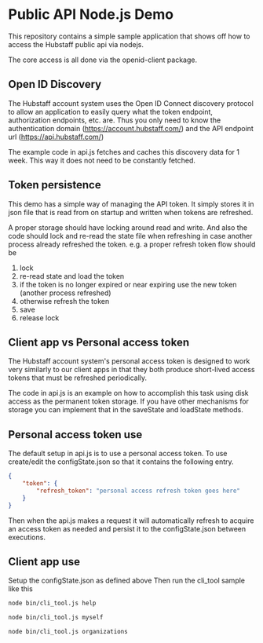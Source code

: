 # Public API Node.js Demo

This repository contains a simple sample application that shows off how to 
access the Hubstaff public api via nodejs.

The core access is all done via the openid-client package.

## Open ID Discovery

The Hubstaff account system uses the Open ID Connect discovery protocol to
allow an application to easily query what the token endpoint, authorization endpoints,
etc. are. Thus you only need to know the authentication domain (https://account.hubstaff.com/)
and the API endpoint url (https://api.hubstaff.com/)

The example code in api.js fetches and caches this discovery data for 1 week. This way it does
not need to be constantly fetched.

## Token persistence

This demo has a simple way of managing the API token. It simply stores it in json file that is read from
on startup and written when tokens are refreshed.

A proper storage should have locking around read and write. And also the code should lock and re-read the
 state file when refreshing in case another process already refreshed the token.
e.g. a proper refresh token flow should be

1) lock
2) re-read state and load the token
3) if the token is no longer expired or near expiring use the new token (another process refreshed)
4) otherwise refresh the token
5) save
6) release lock 

## Client app vs Personal access token

The Hubstaff account system's personal access token is designed to work very
similarly to our client apps in that they both produce short-lived access tokens
that must be refreshed periodically.

The code in api.js is an example on how to accomplish this task using disk access
as the permanent token storage.   If you have other mechanisms for storage you can
implement that in the saveState and loadState methods.

## Personal access token use

The default setup in api.js is to use a personal access token. To use create/edit
the configState.json so that it contains the following entry.

```json
{
    "token": {
        "refresh_token": "personal access refresh token goes here"
    }
}
```

Then when the api.js makes a request it will automatically refresh to acquire an access
token as needed and persist it to the configState.json between executions.

## Client app use

Setup the configState.json as defined above
Then run the cli_tool sample like this
```bash
node bin/cli_tool.js help

node bin/cli_tool.js myself

node bin/cli_tool.js organizations
```
